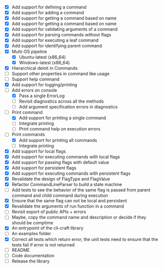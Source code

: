 - [X] Add support for defining a command
- [X] Add support for adding a command
- [X] Add support for getting a command based on name
- [X] Add support for getting a command based on name
- [X] Add support for validating arguments of a command
- [X] Add support for parsing commands without flags
- [X] Add support for executing a leaf command
- [X] Add support for identifying parent command
- [X] Multi-OS pipeline
    - [X] Ubuntu-latest (x86_64)
    - [X] Windows-latest (x86_64)
- [X] Hierarchical deinit in Commands
- [ ] Support other properties in command like usage
- [ ] Support help command
- [X] Add support for logging/printing
- [ ] Add errors on console 
    - [X] Pass a single ErrorLog
    - [ ] Revisit diagnostics across all the methods
    - [ ] Add argument specification errors in diagnostics
- [ ] Print command
    - [X] Add support for printing a single command
    - [ ] Integrate printing
    - [ ] Print command help on execution errors
- [ ] Print commands
    - [X] Add support for printing all commands
    - [ ] Integrate printing
- [X] Add support for local flags
- [X] Add support for executing commands with local flags
- [X] Add support for passing flags with default value
- [X] Add support for persistent flags
- [X] Add support for executing commands with persistent flags
- [X] Revalidate the design of FlagType and FlagValue
- [X] Refactor CommandLineParser to build a state machine
- [ ] Add tests to see the behavior of the same flag is passed from parent command and child command during execution
- [X] Ensure that the same flag can not be local and persistent
- [X] Revalidate the arguments of run function in a command
- [ ] Revisit export of public APIs + errors
- [ ] Maybe, copy the command name and description or decide if they should be comptime
- [X] An entrypoint of the cli-craft library
- [ ] An examples folder
- [X] Correct all tests which return error, the unit tests need to ensure that the tests fail if error is not returned
- [ ] README
- [ ] Code documentation
- [ ] Release the library